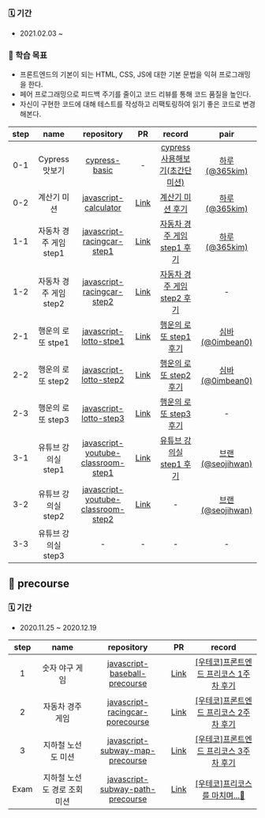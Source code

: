 ### 🗓 기간

-  2021.02.03 ~ 

### 🎯 학습 목표

- 프론트엔드의 기본이 되는 HTML, CSS, JS에 대한 기본 문법을 익혀 프로그래밍을 한다.
- 페어 프로그래밍으로 피드백 주기를 줄이고 코드 리뷰를 통해 코드 품질을 높인다.
- 자신이 구현한 코드에 대해 테스트를 작성하고 리팩토링하여 읽기 좋은 코드로 변경해본다.


| step |          name          |                          repository                          |                              PR                              |                            record                            |                       pair                       |
| :--: | :--------------------: | :----------------------------------------------------------: | :----------------------------------------------------------: | :----------------------------------------------------------: | :----------------------------------------------: |
| 0-1  |     Cypress 맛보기     |   [cypress-basic](https://github.com/yujo11/cypress-basic)   |                              -                               | [cypress 사용해보기(초간단 미션)](https://yujo11.github.io/%EC%9A%B0%EC%95%84%ED%95%9C%ED%85%8C%ED%81%AC%EC%BD%94%EC%8A%A4/[%EC%9A%B0%ED%85%8C%EC%BD%94]%EB%A0%88%EB%B2%A81-cypress%EC%82%AC%EC%9A%A9%ED%95%B4%EB%B3%B4%EA%B8%B0/) |    [하루(@365kim)](https://github.com/365kim)    |
| 0-2  |      계산기 미션       | [javascript-calculator](https://github.com/yujo11/javascript-calculator/tree/yujo) | [Link](https://github.com/woowacourse/javascript-calculator/pull/6) | [계산기 미션 후기](https://yujo11.github.io/%EC%9A%B0%EC%95%84%ED%95%9C%ED%85%8C%ED%81%AC%EC%BD%94%EC%8A%A4/[%EC%9A%B0%ED%85%8C%EC%BD%94]%EB%A0%88%EB%B2%A81-%EA%B3%84%EC%82%B0%EA%B8%B0%EB%AF%B8%EC%85%98/) |    [하루(@365kim)](https://github.com/365kim)    |
| 1-1  | 자동차 경주 게임 step1 | [javascript-racingcar-step1](https://github.com/yujo11/javascript-racingcar/tree/yujo42) | [Link](https://github.com/woowacourse/javascript-racingcar/pull/5) | [자동차 경주 게임 step1 후기](https://yujo11.github.io/%EC%9A%B0%EC%95%84%ED%95%9C%ED%85%8C%ED%81%AC%EC%BD%94%EC%8A%A4/[%EC%9A%B0%ED%85%8C%EC%BD%94]%EB%A0%88%EB%B2%A81-%EC%9E%90%EB%8F%99%EC%B0%A8%EA%B2%BD%EC%A3%BC-step1/) |    [하루(@365kim)](https://github.com/365kim)    |
| 1-2  | 자동차 경주 게임 step2 | [javascript-racingcar-step2](https://github.com/yujo11/javascript-racingcar/tree/step2) | [Link](https://github.com/woowacourse/javascript-racingcar/pull/25) | [자동차 경주 게임 step2 후기](https://yujo11.github.io/%EC%9A%B0%EC%95%84%ED%95%9C%ED%85%8C%ED%81%AC%EC%BD%94%EC%8A%A4/[%EC%9A%B0%ED%85%8C%EC%BD%94]%EB%A0%88%EB%B2%A81-%EC%9E%90%EB%8F%99%EC%B0%A8%EA%B2%BD%EC%A3%BC-step2/) |                        -                         |
| 2-1  |   행운의 로또 stpe1    | [javascript-lotto-stpe1](https://github.com/yujo11/javascript-lotto/tree/step1) | [Link](https://github.com/woowacourse/javascript-lotto/pull/3) | [행운의 로또 step1 후기](https://yujo11.github.io/%EC%9A%B0%EC%95%84%ED%95%9C%ED%85%8C%ED%81%AC%EC%BD%94%EC%8A%A4/[%EC%9A%B0%ED%85%8C%EC%BD%94]%EB%A0%88%EB%B2%A81-%ED%96%89%EC%9A%B4%EC%9D%98%EB%A1%9C%EB%98%90-step1/) |  [심바(@0imbean0)](https://github.com/0imbean0)  |
| 2-2  |   행운의 로또 step2    | [javascript-lotto-step2](https://github.com/yujo11/javascript-lotto/tree/step2) | [Link](https://github.com/woowacourse/javascript-lotto/pull/28) | [행운의 로또 step2 후기](https://yujo11.github.io/%EC%9A%B0%EC%95%84%ED%95%9C%ED%85%8C%ED%81%AC%EC%BD%94%EC%8A%A4/[%EC%9A%B0%ED%85%8C%EC%BD%94]%EB%A0%88%EB%B2%A81-%ED%96%89%EC%9A%B4%EC%9D%98%EB%A1%9C%EB%98%90-step2/) |  [심바(@0imbean0)](https://github.com/0imbean0)  |
| 2-3  |   행운의 로또 step3    | [javascript-lotto-step3](https://github.com/yujo11/javascript-lotto/tree/step3) | [Link](https://github.com/woowacourse/javascript-lotto/pull/57) | [행운의 로또 step3 후기](https://yujo11.github.io/%EC%9A%B0%EC%95%84%ED%95%9C%ED%85%8C%ED%81%AC%EC%BD%94%EC%8A%A4/[%EC%9A%B0%ED%85%8C%EC%BD%94]%EB%A0%88%EB%B2%A81-%ED%96%89%EC%9A%B4%EC%9D%98%EB%A1%9C%EB%98%90-step3/) |                        -                         |
| 3-1  |  유튜브 강의실 step1   | [javascript-youtube-classroom-step1](https://github.com/yujo11/javascript-youtube-classroom/tree/step1) | [Link](https://github.com/woowacourse/javascript-youtube-classroom/pull/1) | [유튜브 강의실 step1 후기](https://yujo11.github.io/%EC%9A%B0%EC%95%84%ED%95%9C%ED%85%8C%ED%81%AC%EC%BD%94%EC%8A%A4/[%EC%9A%B0%ED%85%8C%EC%BD%94]%EB%A0%88%EB%B2%A81-%EC%9C%A0%ED%8A%9C%EB%B8%8C-%EA%B0%95%EC%9D%98%EC%8B%A4-step1-%ED%9B%84%EA%B8%B0/) | [브랜(@seojihwan)](https://github.com/seojihwan) |
| 3-2  |  유튜브 강의실 step2   | [javascript-youtube-classroom-step2](https://github.com/yujo11/javascript-youtube-classroom/tree/step2) | [Link](https://github.com/woowacourse/javascript-youtube-classroom/pull/27) |                              -                               | [브랜(@seojihwan)](https://github.com/seojihwan) |
| 3-3  |  유튜브 강의실 step3   |                              -                               |                              -                               |                              -                               |                        -                         |

## 🌱 precourse

### 🗓 기간

- 2020.11.25 ~ 2020.12.19

| step |             name             |                          repository                          |                              PR                              |                            record                            |
| :--: | :--------------------------: | :----------------------------------------------------------: | :----------------------------------------------------------: | :----------------------------------------------------------: |
|  1   |        숫자 야구 게임        | [javascript-baseball-precourse](https://github.com/YUJO42/javascript-baseball-precourse/tree/yujo42) | [Link](https://github.com/woowacourse/javascript-baseball-precourse/pull/58) | [[우테코]프론트엔드 프리코스 1주차 후기](https://yujo11.github.io/%EC%9A%B0%EC%95%84%ED%95%9C%ED%85%8C%ED%81%AC%EC%BD%94%EC%8A%A4/[%EC%9A%B0%ED%85%8C%EC%BD%94]%ED%94%84%EB%A1%A0%ED%8A%B8%EC%97%94%EB%93%9C-%ED%94%84%EB%A6%AC%EC%BD%94%EC%8A%A4-1%EC%A3%BC%EC%B0%A8-%ED%9B%84%EA%B8%B0/) |
|  2   |       자동차 경주 게임       | [javascript-racingcar-porecourse](https://github.com/YUJO42/javascript-racingcar-precourse/tree/yujo42) | [Link](https://github.com/woowacourse/javascript-racingcar-precourse/pull/41) | [[우테코]프론트엔드 프리코스 2주차 후기](https://yujo11.github.io/%EC%9A%B0%EC%95%84%ED%95%9C%ED%85%8C%ED%81%AC%EC%BD%94%EC%8A%A4/[%EC%9A%B0%ED%85%8C%EC%BD%94]%ED%94%84%EB%A1%A0%ED%8A%B8%EC%97%94%EB%93%9C-%ED%94%84%EB%A6%AC%EC%BD%94%EC%8A%A4-2%EC%A3%BC%EC%B0%A8-%ED%9B%84%EA%B8%B0/) |
|  3   |      지하철 노선도 미션      | [javascript-subway-map-precourse](https://github.com/YUJO42/javascript-subway-map-precourse/tree/yujo42) | [Link](https://github.com/woowacourse/javascript-subway-map-precourse/pull/18) | [[우테코]프론트엔드 프리코스 3주차 후기](https://yujo11.github.io/%EC%9A%B0%EC%95%84%ED%95%9C%ED%85%8C%ED%81%AC%EC%BD%94%EC%8A%A4/[%EC%9A%B0%ED%85%8C%EC%BD%94]%ED%94%84%EB%A1%A0%ED%8A%B8%EC%97%94%EB%93%9C-%ED%94%84%EB%A6%AC%EC%BD%94%EC%8A%A4-3%EC%A3%BC%EC%B0%A8-%ED%9B%84%EA%B8%B0/) |
| Exam | 지하철 노선도 경로 조회 미션 | [javascript-subway-path-precourse](https://github.com/YUJO42/javascript-subway-path-precourse/tree/yujo42) | [Link](https://github.com/woowacourse/javascript-subway-path-precourse/pull/8) | [[우테코]프리코스를 마치며...👋](https://yujo11.github.io/%EC%9A%B0%EC%95%84%ED%95%9C%ED%85%8C%ED%81%AC%EC%BD%94%EC%8A%A4/[%EC%9A%B0%ED%85%8C%EC%BD%94]%ED%94%84%EB%A6%AC%EC%BD%94%EC%8A%A4%EB%A5%BC%20%EB%A7%88%EC%B9%98%EB%A9%B0...%F0%9F%91%8B/) |

